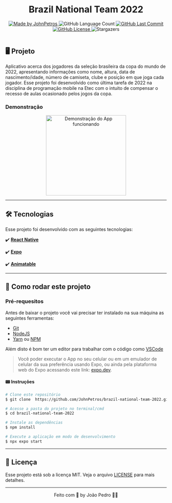 <h1 align="center">
    Brazil National Team 2022
</h1>

<div align="center">
   <a href="https://github.com/JohnPetros">
      <img alt="Made by JohnPetros" src="https://img.shields.io/badge/made%20by-JohnPetros-blueviolet">
   </a>
   <img alt="GitHub Language Count" src="https://img.shields.io/github/languages/count/JohnPetros/brazil-national-team-2022">
   <a href="https://github.com/JohnPetros/brazil-national-team-2022/commits/main">
      <img alt="GitHub Last Commit" src="https://img.shields.io/github/last-commit/JohnPetros/brazil-national-team-2022">
   </a>
  </a>
   </a>
   <a href="https://github.com/JohnPetros/brazil-national-team-2022/blob/main/LICENSE.md">
      <img alt="GitHub License" src="https://img.shields.io/github/license/JohnPetros/brazil-national-team-2022">
   </a>
    <img alt="Stargazers" src="https://img.shields.io/github/stars/JohnPetros/brazil-national-team-2022?style=social">
</div>

<br>

## 🖥️ Projeto

Aplicativo acerca dos jogadores da seleção brasileira da copa do mundo de 2022, apresentando informações como nome, altura, data de nascimento/idade, número de camiseta, clube e posição em que joga cada jogador. Esse projeto foi desenvolvido como última tarefa de 2022 na disciplina de programação mobile na Etec com o intuito de compensar o recesso de aulas ocasionado pelos jogos da copa.

### Demonstração
<div align="center">
  <img width="250" alt="Demonstração do App funcionando" src=".github/brazil-national-team-2022.gif" />
</div>

---

## 🛠️ Tecnologias

Esse projeto foi desenvolvido com as seguintes tecnologias:

✔️ **[React Native](https://expo.io/)**

✔️ **[Expo](https://expo.io/)**

✔️ **[Animatable](https://github.com/oblador/react-native-animatable)**

---

## 🚀 Como rodar este projeto

### Pré-requesitos

Antes de baixar o projeto você vai precisar ter instalado na sua máquina as seguintes ferramentas:

- [Git](https://git-scm.com)
- [NodeJS](https://nodejs.org/en/)
- [Yarn](https://yarnpkg.com/) ou [NPM](https://www.npmjs.com/)

Além disto é bom ter um editor para trabalhar com o código como [VSCode](https://code.visualstudio.com/)<br>

> Você poder executar o App no seu celular ou em um emulador de celular da sua preferência usando Expo, ou ainda pela plataforma web do Expo acessando este link: [expo.dev](https://snack.expo.dev/@git/github.com/JohnPetros/brazil-national-team-2022?platform=web).

#### 📟 Instruções

```bash
# Clone este repositório
$ git clone  https://github.com/JohnPetros/brazil-national-team-2022.git

# Acesse a pasta do projeto no terminal/cmd
$ cd brazil-national-team-2022

# Instale as dependências
$ npm install

# Execute a aplicação em modo de desenvolvimento
$ npx expo start

```
---

## :memo: Licença

Esse projeto está sob a licença MIT. Veja o arquivo [LICENSE](LICENSE) para mais detalhes.

---

<p align="center">
   Feito com 💜 by João Pedro 👋🏻
</p>
